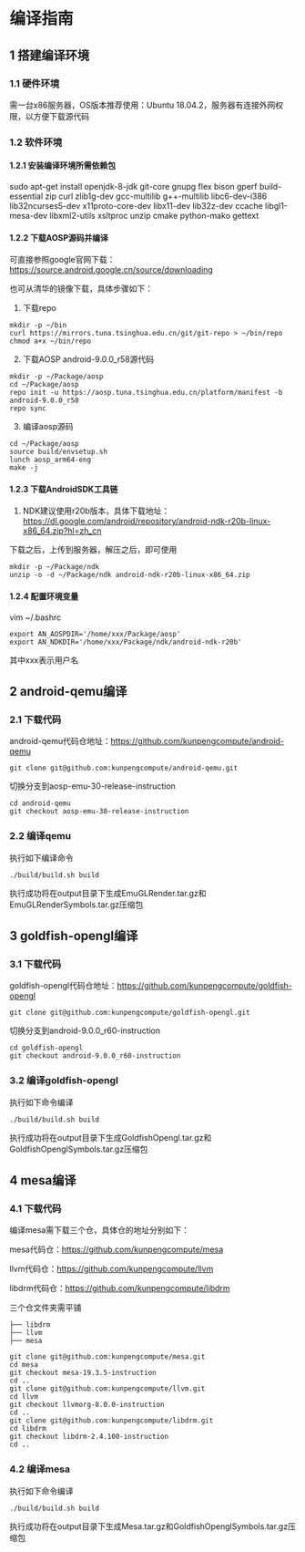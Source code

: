 # 编译指南

## 1 搭建编译环境

### 1.1 硬件环境

需一台x86服务器，OS版本推荐使用：Ubuntu 18.04.2，服务器有连接外网权限，以方便下载源代码

### 1.2 软件环境

#### 1.2.1 安装编译环境所需依赖包

sudo apt-get install openjdk-8-jdk git-core gnupg flex bison gperf build-essential zip curl zlib1g-dev gcc-multilib g++-multilib libc6-dev-i386 lib32ncurses5-dev x11proto-core-dev libx11-dev lib32z-dev ccache libgl1-mesa-dev libxml2-utils xsltproc unzip cmake python-mako gettext

#### 1.2.2 下载AOSP源码并编译
可直接参照google官网下载：https://source.android.google.cn/source/downloading

也可从清华的镜像下载，具体步骤如下：
1. 下载repo

```
mkdir -p ~/bin
curl https://mirrors.tuna.tsinghua.edu.cn/git/git-repo > ~/bin/repo
chmod a+x ~/bin/repo
```

2. 下载AOSP android-9.0.0_r58源代码

```
mkdir -p ~/Package/aosp
cd ~/Package/aosp
repo init -u https://aosp.tuna.tsinghua.edu.cn/platform/manifest -b android-9.0.0_r58
repo sync
```

3. 编译aosp源码

```
cd ~/Package/aosp
source build/envsetup.sh
lunch aosp_arm64-eng
make -j
```

#### 1.2.3 下载AndroidSDK工具链


1. NDK建议使用r20b版本，具体下载地址：
https://dl.google.com/android/repository/android-ndk-r20b-linux-x86_64.zip?hl=zh_cn

下载之后，上传到服务器，解压之后，即可使用

```
mkdir -p ~/Package/ndk
unzip -o -d ~/Package/ndk android-ndk-r20b-linux-x86_64.zip
```

#### 1.2.4 配置环境变量

vim ~/.bashrc

```
export AN_AOSPDIR='/home/xxx/Package/aosp'
export AN_NDKDIR='/home/xxx/Package/ndk/android-ndk-r20b'
```
其中xxx表示用户名
## 2 android-qemu编译

### 2.1 下载代码

android-qemu代码仓地址：https://github.com/kunpengcompute/android-qemu

```
git clone git@github.com:kunpengcompute/android-qemu.git
```

切换分支到aosp-emu-30-release-instruction
```
cd android-qemu
git checkout aosp-emu-30-release-instruction
```
### 2.2 编译qemu


执行如下编译命令
```
./build/build.sh build
```
执行成功将在output目录下生成EmuGLRender.tar.gz和EmuGLRenderSymbols.tar.gz压缩包

## 3 goldfish-opengl编译

### 3.1 下载代码

goldfish-opengl代码仓地址：https://github.com/kunpengcompute/goldfish-opengl

```
git clone git@github.com:kunpengcompute/goldfish-opengl.git
```

切换分支到android-9.0.0_r60-instruction
```
cd goldfish-opengl
git checkout android-9.0.0_r60-instruction
```

### 3.2 编译goldfish-opengl

执行如下命令编译
```
./build/build.sh build
```
执行成功将在output目录下生成GoldfishOpengl.tar.gz和GoldfishOpenglSymbols.tar.gz压缩包

## 4 mesa编译

### 4.1 下载代码

编译mesa需下载三个仓，具体仓的地址分别如下：

mesa代码仓：https://github.com/kunpengcompute/mesa

llvm代码仓：https://github.com/kunpengcompute/llvm

libdrm代码仓：https://github.com/kunpengcompute/libdrm

三个仓文件夹需平铺
```
├── libdrm
├── llvm
├── mesa
```

```
git clone git@github.com:kunpengcompute/mesa.git
cd mesa
git checkout mesa-19.3.5-instruction
cd ..
git clone git@github.com:kunpengcompute/llvm.git
cd llvm
git checkout llvmorg-8.0.0-instruction
cd ..
git clone git@github.com:kunpengcompute/libdrm.git
cd libdrm
git checkout libdrm-2.4.100-instruction
cd ..
```

### 4.2 编译mesa

执行如下命令编译
```
./build/build.sh build
```
执行成功将在output目录下生成Mesa.tar.gz和GoldfishOpenglSymbols.tar.gz压缩包




